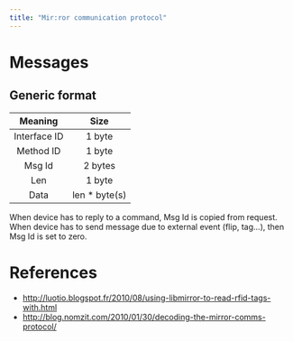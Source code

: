 ```yaml
---
title: "Mir:ror communication protocol"
---
```


Messages
===

Generic format
---

 Meaning     |  Size
:-----------:|:------:
Interface ID | 1 byte
Method ID    | 1 byte
Msg Id       | 2 bytes
Len          | 1 byte
Data         | len * byte(s)

When device has to reply to a command, Msg Id is copied from request.
When device has to send message due to external event (flip, tag...), then Msg Id is set to zero.

References
===

* <http://luotio.blogspot.fr/2010/08/using-libmirror-to-read-rfid-tags-with.html>
* <http://blog.nomzit.com/2010/01/30/decoding-the-mirror-comms-protocol/>
